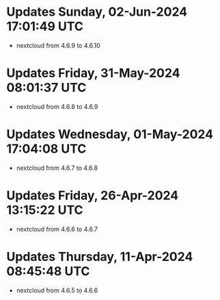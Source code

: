 # Updates Sunday, 02-Jun-2024 17:01:49 UTC
- nextcloud from 4.6.9 to 4.6.10

# Updates Friday, 31-May-2024 08:01:37 UTC
- nextcloud from 4.6.8 to 4.6.9

# Updates Wednesday, 01-May-2024 17:04:08 UTC
- nextcloud from 4.6.7 to 4.6.8

# Updates Friday, 26-Apr-2024 13:15:22 UTC
- nextcloud from 4.6.6 to 4.6.7

# Updates Thursday, 11-Apr-2024 08:45:48 UTC
- nextcloud from 4.6.5 to 4.6.6

